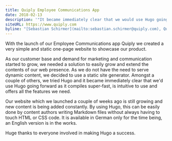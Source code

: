 ```yaml
---
title: Quiply Employee Communications App
date: 2018-02-13
description: '"It became immediately clear that we would use Hugo going forward as it compiles super-fast, is intuitive to use, and offers all the features we need."'
siteURL: https://www.quiply.com
byline: "[Sebastian Schirmer](mailto:sebastian.schirmer@quiply.com), Quiply Co-Founder"
---
```


With the launch of our Employee Communications app Quiply we created a very simple and static one-page website to showcase our product.

As our customer base and demand for marketing and communication started to grow, we needed a solution to easily grow and extend the contents of our web presence. As we do not have the need to serve dynamic content, we decided to use a static site generator. Amongst a couple of others, we tried Hugo and it became immediately clear that we'd use Hugo going forward as it compiles super-fast, is intuitive to use and offers all the features we need.

Our website which we launched a couple of weeks ago is still growing and new content is being added constantly. By using Hugo, this can be easily done by content authors writing Markdown files without always having to touch HTML or CSS code. It is available in German only for the time being, an English version is in the works.

Huge thanks to everyone involved in making Hugo a success.

